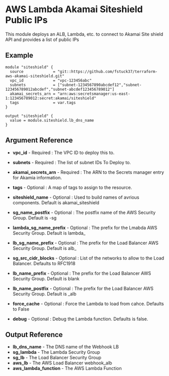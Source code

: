 AWS Lambda Akamai Siteshield Public IPs
=============
This module deploys an ALB, Lambda, etc. to connect to Akamai Site shield API and provides a list of public IPs

Example
------------
```
module "siteshield" {
  source             = "git::https://github.com/fstuck37/terraform-aws-akamai-siteshield.git"
  vpc_id             = "vpc-123456abc"
  subnets            = ["subnet-1234567890abcdef12","subnet-123456789012abcdef","subnet-abcdef123456789012"]
  akamai_secrets_arn = "arn:aws:secretsmanager:us-east-1:123456789012:secret:akamai/siteshield"
  tags               = var.tags
}

output "siteshield" {
  value = module.siteshield.lb_dns_name
}

```

Argument Reference
------------
   * **vpc_id** - Required : The VPC ID to deploy this to.
   * **subnets** - Required : The list of subnet IDs To Deploy to.
   * **akamai_secrets_arn** - Required : The ARN to the Secrets manager entry for Akamia information.

   * **tags** - Optional : A map of tags to assign to the resource.
   * **siteshield_name** - Optional : Used to build names of avrious components. Default is akamai_siteshield
   * **sg_name_postfix** - Optional : The postfix name of the AWS Security Group. Default is -sg
   * **lambda_sg_name_prefix** - Optional : The prefix for the Lmabda AWS Security Group. Default is lambda_
   * **lb_sg_name_prefix** - Optional : The prefix for the Load Balancer AWS Security Group. Default is alb_
   * **sg_src_cidr_blocks** - Optional : List of the networks to allow to the Load Balancer. Defaults to RFC1918
   * **lb_name_prefix** - Optional : The prefix for the Load Balancer AWS Security Group. Default is blank
   * **lb_name_postfix** - Optional : The prefix for the Load Balancer AWS Security Group. Default is _alb
   * **force_cache** - Optional : Force the Lambda to load from cahce. Defaults to False
   * **debug** - Optional : Debug the Lambda function. Defaults is false.

Output Reference
------------
   * **lb_dns_name** - The DNS name of the Webhook LB
   * **sg_lambda** - The Lambda Security Group
   * **sg_lb** - The Load Balancer Security Group
   * **aws_lb** - The AWS Load Balancer webhook_alb
   * **aws_lambda_function** - The AWS Lambda Function